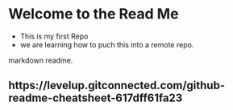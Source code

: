 <h1>Welcome to the Read Me</h1>

- This is my first Repo
- we are learning how to puch this into a remote repo.

markdown readme.
<h2>https://levelup.gitconnected.com/github-readme-cheatsheet-617dff61fa23</h2>